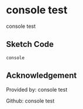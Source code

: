 # console test
console test
## Sketch Code
```
console
```
## Acknowledgement
Provided by: console test

Github: console test